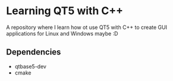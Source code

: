 # Learning QT5 with C++

A repository where I learn how ot use QT5 with C++ to create GUI applications for Linux and Windows maybe :D

## Dependencies
- qtbase5-dev
- cmake
